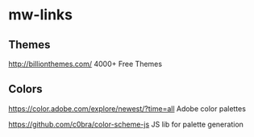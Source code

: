 mw-links
========

## Themes
http://billionthemes.com/
4000+ Free Themes

## Colors
https://color.adobe.com/explore/newest/?time=all
Adobe color palettes

https://github.com/c0bra/color-scheme-js
JS lib for palette generation
